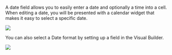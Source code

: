 A date field allows you to easily enter a date and optionally a time into a cell. When editing a date, you will be presented with a calendar widget that makes it easy to select a specific date.

![](https://gblobscdn.gitbook.com/assets%2F-LQ08RFAKZvFADEiXKFy%2F-MG4eDOREo87b09XIs-C%2F-MG5eRQXrgjh0McvcpjU%2Fimage.png?alt=media&token=1a60213d-d211-4255-897c-c956c7165e72)

You can also select a Date format by setting up a field in the Visual Builder.

![](https://gblobscdn.gitbook.com/assets%2F-LQ08RFAKZvFADEiXKFy%2F-MG4eDOREo87b09XIs-C%2F-MG5f8Pn7vkxxZnRdkzP%2Fimage.gif?alt=media&token=639d1479-172e-458f-9ff0-e0f823c9daee)

